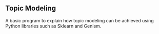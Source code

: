 ## Topic Modeling

A basic program to explain how topic modeling can be achieved using Python libraries such as Sklearn and Genism.
